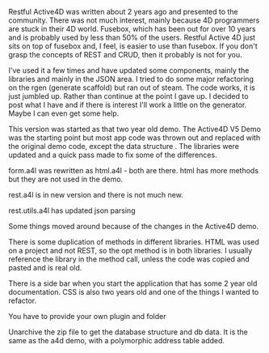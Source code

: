 Restful Active4D was written about 2 years ago and presented to the community. There was not much interest, mainly because 4D programmers are stuck 
  in their 4D world. Fusebox, which has been out for over 10 years and is probably used by less than 50% of the users. Restful Active 4D just sits on top of fusebox and, I feel, is easier to use than fusebox. If you don't grasp the concepts of REST and CRUD, then it probably is not for you.
  
I've used it a few times and have updated some components, mainly the libraries and mainly in the JSON area.  I tried to do some major refactoring on the rgen (generate scaffold) but ran out of steam.  The code works, it is just jumbled up. Rather than continue at the point I gave up. I decided to post what I have and if there is interest I'll work a little on the generator. Maybe I can even get some help.

This version was started as that two year old demo. The Active4D V5 Demo was the starting point but most app code was thrown out and replaced with the original demo code, except the data structure . The libraries were updated and a quick pass made to fix some of the differences.

form.a4l was rewritten as html.a4l - both are there. html has more methods but they are not used in the demo.

rest.a4l is in new version and there is not much new.

rest.utils.a4l has updated json parsing

Some things moved around because of the changes in the Active4D demo.

There is some duplication of methods in different libraries. HTML was used on a project and not REST, so the opt method is in both libraries. I usually reference the library in the method call, unless the code was copied and pasted and is real old.

There is a side bar when you start the application that has some 2 year old documentation. CSS is also two years old and one of the things I wanted to refactor.

You have to provide your own plugin and folder

Unarchive the zip file to get the database structure and db data. It is the same as the a4d demo, with a polymorphic address table added.
